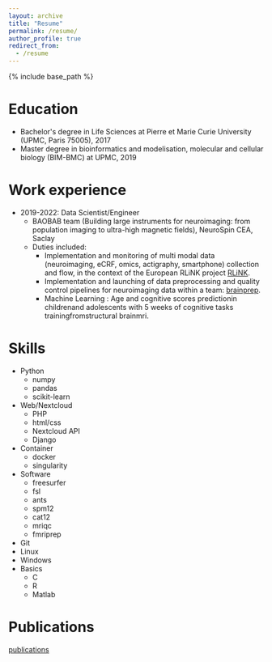 ```yaml
---
layout: archive
title: "Resume"
permalink: /resume/
author_profile: true
redirect_from:
  - /resume
---
```


{% include base_path %}

Education
======
* Bachelor's degree in Life Sciences at Pierre et Marie Curie University (UPMC, Paris 75005), 2017
* Master degree in bioinformatics and modelisation, molecular and cellular biology (BIM-BMC) at UPMC, 2019

Work experience
======
* 2019-2022: Data Scientist/Engineer
  * BAOBAB team (Building large instruments for neuroimaging: from population imaging to ultra-high magnetic fields), NeuroSpin CEA, Saclay
  * Duties included: 
    * Implementation and monitoring of multi modal data (neuroimaging, eCRF, omics, actigraphy, smartphone)     collection and flow, in the context of the European RLiNK project [RLiNK](https://rlink.eu.com/). 
    * Implementation and launching of data preprocessing and quality control pipelines for neuroimaging data within a team: [brainprep](https://github.com/neurospin-deepinsight/brainprep). 
    * Machine Learning : Age and cognitive scores predictionin childrenand adolescents with 5 weeks of cognitive tasks trainingfromstructural brainmri.
  
Skills
======
* Python
  * numpy
  * pandas
  * scikit-learn
* Web/Nextcloud
  * PHP
  * html/css
  * Nextcloud API
  * Django
* Container
  * docker
  * singularity
* Software
  * freesurfer
  * fsl
  * ants
  * spm12
  * cat12
  * mriqc
  * fmriprep
* Git
* Linux
* Windows
* Basics
  * C
  * R
  * Matlab

Publications
======
  [publications](https://www.researchgate.net/profile/Julie-Victor-2/research)
